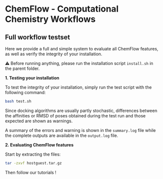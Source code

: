 # ChemFlow - Computational Chemistry Workflows
## Full workflow testset
Here we provide a full and simple system to evaluate all ChemFlow features, as well as verify the integrity of your installation.

:warning: Before running anything, please run the installation script `install.sh` in the parent folder. 

**1. Testing your installation**

To test the integrity of your installation, simply run the test script with the following command:
```bash
bash test.sh
```

Since docking algorithms are usually partly stochastic, differences between the affinities or RMSD of poses obtained during the test run and those expected are shown as warnings.

A summary of the errors and warning is shown in the `summary.log` file while the complete outputs are available in the `output.log` file.  

**2. Evaluating ChemFlow features**

Start by extracting the files:
```bash
tar -zxvf hostguest.tar.gz
```

Then follow our tutorials !
